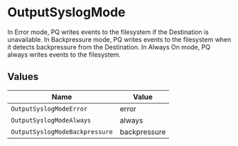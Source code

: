 # OutputSyslogMode

In Error mode, PQ writes events to the filesystem if the Destination is unavailable. In Backpressure mode, PQ writes events to the filesystem when it detects backpressure from the Destination. In Always On mode, PQ always writes events to the filesystem.


## Values

| Name                           | Value                          |
| ------------------------------ | ------------------------------ |
| `OutputSyslogModeError`        | error                          |
| `OutputSyslogModeAlways`       | always                         |
| `OutputSyslogModeBackpressure` | backpressure                   |